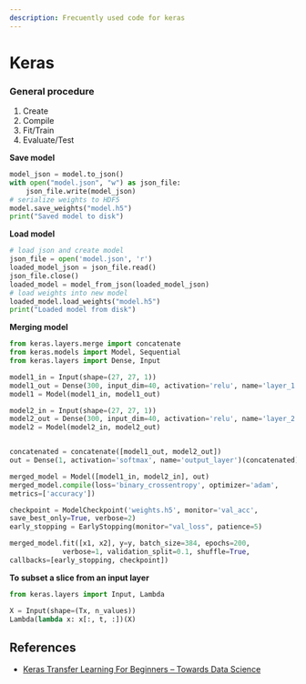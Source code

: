 ```yaml
---
description: Frecuently used code for keras
---
```


# Keras

### General procedure

1. Create
2. Compile
3. Fit/Train
4. Evaluate/Test

**Save model**

```python
model_json = model.to_json()
with open("model.json", "w") as json_file:
    json_file.write(model_json)
# serialize weights to HDF5
model.save_weights("model.h5")
print("Saved model to disk")
```

**Load model**

```python
# load json and create model
json_file = open('model.json', 'r')
loaded_model_json = json_file.read()
json_file.close()
loaded_model = model_from_json(loaded_model_json)
# load weights into new model
loaded_model.load_weights("model.h5")
print("Loaded model from disk")
```

**Merging model**

```python
from keras.layers.merge import concatenate
from keras.models import Model, Sequential
from keras.layers import Dense, Input

model1_in = Input(shape=(27, 27, 1))
model1_out = Dense(300, input_dim=40, activation='relu', name='layer_1')(model1_in)
model1 = Model(model1_in, model1_out)

model2_in = Input(shape=(27, 27, 1))
model2_out = Dense(300, input_dim=40, activation='relu', name='layer_2')(model2_in)
model2 = Model(model2_in, model2_out)


concatenated = concatenate([model1_out, model2_out])
out = Dense(1, activation='softmax', name='output_layer')(concatenated)

merged_model = Model([model1_in, model2_in], out)
merged_model.compile(loss='binary_crossentropy', optimizer='adam', 
metrics=['accuracy'])

checkpoint = ModelCheckpoint('weights.h5', monitor='val_acc',
save_best_only=True, verbose=2)
early_stopping = EarlyStopping(monitor="val_loss", patience=5)

merged_model.fit([x1, x2], y=y, batch_size=384, epochs=200,
             verbose=1, validation_split=0.1, shuffle=True, 
callbacks=[early_stopping, checkpoint])
```

**To subset a slice from an input layer**

```python
from keras.layers import Input, Lambda

X = Input(shape=(Tx, n_values))
Lambda(lambda x: x[:, t, :])(X)
```

## References

* [Keras Transfer Learning For Beginners – Towards Data Science](https://towardsdatascience.com/keras-transfer-learning-for-beginners-6c9b8b7143e)


